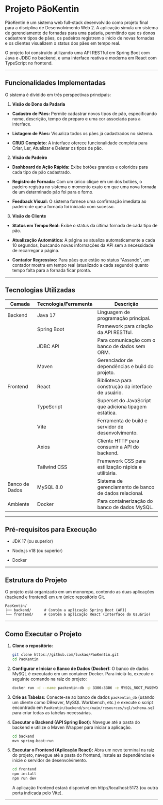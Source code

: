 # Projeto PãoKentin

PãoKentin é um sistema web full-stack desenvolvido como projeto final para a disciplina de Desenvolvimento Web 2. A aplicação simula um sistema de gerenciamento de fornadas para uma padaria, permitindo que os donos cadastrem tipos de pães, os padeiros registrem o início de novas fornadas e os clientes visualizem o status dos pães em tempo real.

O projeto foi construído utilizando uma API RESTful em Spring Boot com Java e JDBC no backend, e uma interface reativa e moderna em React com TypeScript no frontend.

---
## Funcionalidades Implementadas

O sistema é dividido em três perspectivas principais:

1. **Visão do Dono da Padaria**

-  **Cadastro de Pães:** Permite cadastrar novos tipos de pão, especificando nome, descrição, tempo de preparo e uma cor associada para a interface.

-  **Listagem de Pães:** Visualiza todos os pães já cadastrados no sistema.

-  **CRUD Completo:** A interface oferece funcionalidade completa para Criar, Ler, Atualizar e Deletar os tipos de pão.

2. **Visão do Padeiro**

-  **Dashboard de Ação Rápida:** Exibe botões grandes e coloridos para cada tipo de pão cadastrado.

-  **Registro de Fornada:** Com um único clique em um dos botões, o padeiro registra no sistema o momento exato em que uma nova fornada de um determinado pão foi para o forno.

-  **Feedback Visual:** O sistema fornece uma confirmação imediata ao padeiro de que a fornada foi iniciada com sucesso.

3. **Visão do Cliente**

-  **Status em Tempo Real:** Exibe o status da última fornada de cada tipo de pão.

-  **Atualização Automática:** A página se atualiza automaticamente a cada 10 segundos, buscando novas informações da API sem a necessidade de recarregar a página.

-  **Contador Regressivo:** Para pães que estão no status "Assando", um contador mostra em tempo real (atualizado a cada segundo) quanto tempo falta para a fornada ficar pronta.
---

## Tecnologias Utilizadas

| Camada | Tecnologia/Ferramenta | Descrição |
| ----------- | ---------- | ----------- |
| Backend | Java 17 | Linguagem de programação principal. |
|  | Spring Boot | Framework para criação da API RESTful. |
|  | JDBC API | Para comunicação com o banco de dados sem ORM. |
|  | Maven | Gerenciador de dependências e build do projeto. |
| Frontend | React | Biblioteca para construção da interface de usuário. |
|  | TypeScript | Superset do JavaScript que adiciona tipagem estática. |
|  | Vite | Ferramenta de build e servidor de desenvolvimento. |
|  | Axios | Cliente HTTP para consumir a API do backend. |
|  | Tailwind CSS | Framework CSS para estilização rápida e utilitária. |
| Banco de Dados | MySQL 8.0 | Sistema de gerenciamento de banco de dados relacional. |
| Ambiente | Docker | Para containerização do banco de dados MySQL. |
---

## Pré-requisitos para Execução

- JDK 17 (ou superior)

- Node.js v18 (ou superior)

- Docker
---

## Estrutura do Projeto

O projeto está organizado em um monorepo, contendo as duas aplicações (backend e frontend) em um único repositório Git.
```
PaoKentin/
├── backend/      # Contém a aplicação Spring Boot (API)
└── frontend/     # Contém a aplicação React (Interface do Usuário)
```

---

## Como Executar o Projeto

1.  **Clone o repositório:**
    ```bash
    git clone https://github.com/luxkao/PaoKentin.git
    cd PaoKentin
    ```

2.  **Configurar e Iniciar o Banco de Dados (Docker):**
    O banco de dados MySQL é executado em um container Docker. Para iniciá-lo, execute o seguinte comando na raiz do projeto:
    ```bash
    docker run -d --name paokentin-db -p 3306:3306 -e MYSQL_ROOT_PASSWORD=root -e MYSQL_DATABASE=paokentin_db mysql:8.0
    ```
3.  **Crie as Tabelas:**
    Conecte-se ao banco de dados `paokentin_db` (usando um cliente como DBeaver, MySQL Workbench, etc.) e execute o script encontrado em `PaoKentin/backend/src/main/resources/sql/schema.sql` para criar todas as tabelas necessárias.

4.  **Executar o Backend (API Spring Boot):**
    Navegue até a pasta do backend e utilize o Maven Wrapper para iniciar a aplicação.
    ```bash
    cd backend
    mvn spring-boot:run
    ```

5.  **Executar o Frontend (Aplicação React):**
    Abra um novo terminal na raiz do projeto, navegue até a pasta do frontend, instale as dependências e inicie o servidor de desenvolvimento.
    ```bash
    cd frontend
    npm install
    npm run dev
    ```
    A aplicação frontend estará disponível em http://localhost:5173 (ou outra porta indicada pelo Vite).
---